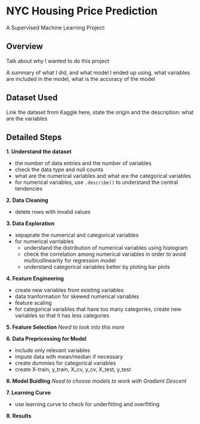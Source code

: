 # NYC Housing Price Prediction
A Supervised Machine Learning Project: 

## Overview
Talk about why I wanted to do this project

A summary of what I did, and what model I ended up using, what variables are included in the model, what is the accuracy of the model

## Dataset Used
Link the dataset from Kaggle here, state the origin and the description: what are the variables

## Detailed Steps
**1. Understand the dataset**
- the number of data entries and the number of variables
- check the data type and null counts
- what are the numerical variables and what are the categorical variables
- for numerical variables, use `.describe()` to understand the central tendencies

**2. Data Cleaning**
- delete rows with invalid values

**3. Data Exploration**
- sepaprate the numerical and categorical variables
- for numerical varriables
   - understand the distribution of numerical variables using histogram
   - check the correlation among numerical variables in order to avoid multicollinearity for regression model
   - understand categorical variables better by ploting bar plots

**4. Feature Engineering**
- create new variables from existing variables
- data tranformation for skewed numerical variables 
- feature scaling
- for categorical variables that have too many categories, create new variables so that it has less categories

**5. Feature Selection**
*Need to look into this more*

**6. Data Prepricessing for Model**
- include only relevant variables
- impute data with mean/median if necessary
- create dummies for categorical variables
- create X-train, y_train, X_cv, y_cv, X_test, y_test

**6. Model Buidling**
*Need to choose models to work with*
*Gradient Descent*

**7. Learning Curve**
- use learning curve to check for underfitting and overfitting

**8. Results**
